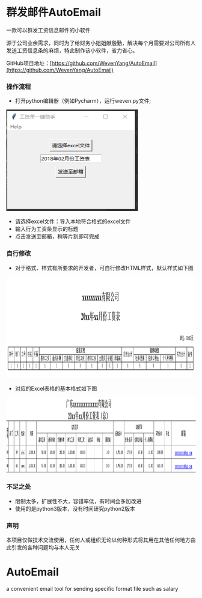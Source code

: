 # 群发邮件AutoEmail
一款可以群发工资信息邮件的小软件

源于公司业余需求，同时为了给财务小姐姐献殷勤，解决每个月需要对公司所有人发送工资信息条的麻烦，特此制作该小软件，省力省心。

GitHub项目地址：[https://github.com/WevenYang/AutoEmail](https://github.com/WevenYang/AutoEmail)

### 操作流程

* 打开python编辑器（例如Pycharm），运行weven.py文件;

<img src="/img/main.png" width="350" height="270" />

* 请选择excel文件：导入本地符合格式的excel文件
* 输入行为工资条显示的标题
* 点击发送至邮箱，稍等片刻即可完成

### 自行修改

* 对于格式、样式有所要求的开发者，可自行修改HTML样式，默认样式如下图

<img src="/img/salary.png" width="800" height="270" />

* 对应的Excel表格的基本格式如下图

<img src="/img/eg1.png" width="800" height="200" />


### 不足之处

* 限制太多，扩展性不大，容错率低，有时间会多加改进
* 使用的是python3版本，没有时间研究python2版本

### 声明
本项目仅做技术交流使用，任何人或组织无论以何种形式将其用在其他任何地方由此引发的各种问题均与本人无关


# AutoEmail
a convenient email tool for sending specific format file such as salary
